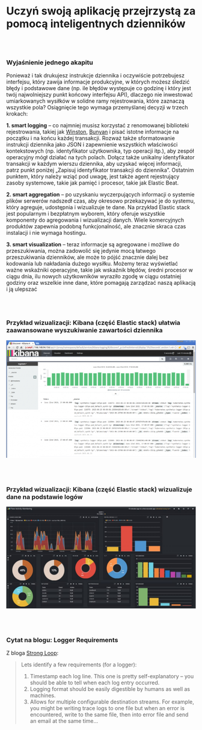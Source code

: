 # Uczyń swoją aplikację przejrzystą za pomocą inteligentnych dzienników

<br/><br/>

### Wyjaśnienie jednego akapitu

Ponieważ i tak drukujesz instrukcje dziennika i oczywiście potrzebujesz interfejsu, który zawija informacje produkcyjne, w których możesz śledzić błędy i podstawowe dane (np. ile błędów występuje co godzinę i który jest twój najwolniejszy punkt końcowy interfejsu API), dlaczego nie inwestować umiarkowanych wysiłków w solidne ramy rejestrowania, które zaznaczą wszystkie pola? Osiągnięcie tego wymaga przemyślanej decyzji w trzech krokach:

**1. smart logging** – co najmniej musisz korzystać z renomowanej biblioteki rejestrowania, takiej jak [Winston](https://github.com/winstonjs/winston), [Bunyan](https://github.com/trentm/node-bunyan) i pisać istotne informacje na początku i na końcu każdej transakcji. Rozważ także sformatowanie instrukcji dziennika jako JSON i zapewnienie wszystkich właściwości kontekstowych (np. identyfikator użytkownika, typ operacji itp.), aby zespół operacyjny mógł działać na tych polach. Dołącz także unikalny identyfikator transakcji w każdym wierszu dziennika, aby uzyskać więcej informacji, patrz punkt poniżej „Zapisuj identyfikator transakcji do dziennika”. Ostatnim punktem, który należy wziąć pod uwagę, jest także agent rejestrujący zasoby systemowe, takie jak pamięć i procesor, takie jak Elastic Beat.

**2. smart aggregation** – po uzyskaniu wyczerpujących informacji o systemie plików serwerów nadszedł czas, aby okresowo przekazywać je do systemu, który agreguje, udostępnia i wizualizuje te dane. Na przykład Elastic stack jest popularnym i bezpłatnym wyborem, który oferuje wszystkie komponenty do agregowania i wizualizacji danych. Wiele komercyjnych produktów zapewnia podobną funkcjonalność, ale znacznie skraca czas instalacji i nie wymaga hostingu.

**3. smart visualization** – teraz informacje są agregowane i możliwe do przeszukiwania, można zadowolić się jedynie mocą łatwego przeszukiwania dzienników, ale może to pójść znacznie dalej bez kodowania lub nakładania dużego wysiłku. Możemy teraz wyświetlać ważne wskaźniki operacyjne, takie jak wskaźnik błędów, średni procesor w ciągu dnia, ilu nowych użytkowników wyraziło zgodę w ciągu ostatniej godziny oraz wszelkie inne dane, które pomagają zarządzać naszą aplikacją i ją ulepszać

<br/><br/>

### Przykład wizualizacji: Kibana (część Elastic stack) ułatwia zaawansowane wyszukiwanie zawartości dziennika

![Kibana facilitates advanced searching on log content](/assets/images/smartlogging1.png "Kibana facilitates advanced searching on log content")

<br/><br/>

### Przykład wizualizacji: Kibana (część Elastic stack) wizualizuje dane na podstawie logów

![Kibana visualizes data based on logs](/assets/images/smartlogging2.jpg "Kibana visualizes data based on logs")

<br/><br/>

### Cytat na blogu: Logger Requirements

Z bloga [Strong Loop](https://strongloop.com/strongblog/compare-node-js-logging-winston-bunyan/):

> Lets identify a few requirements (for a logger):
> 1. Timestamp each log line. This one is pretty self-explanatory – you should be able to tell when each log entry occurred.
> 2. Logging format should be easily digestible by humans as well as machines.
> 3. Allows for multiple configurable destination streams. For example, you might be writing trace logs to one file but when an error is encountered, write to the same file, then into error file and send an email at the same time…

<br/><br/>

<br/><br/>
